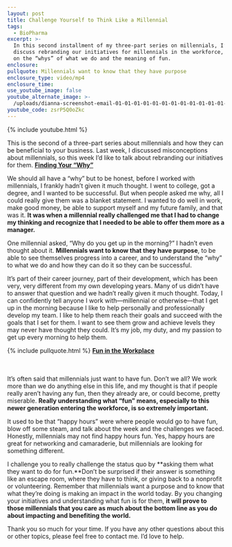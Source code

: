 ```yaml
---
layout: post
title: Challenge Yourself to Think Like a Millennial
tags:
  - BioPharma
excerpt: >-
  In this second installment of my three-part series on millennials, I’ll
  discuss rebranding our initiatives for millennials in the workforce, focusing
  on the “whys” of what we do and the meaning of fun.
enclosure:
pullquote: Millennials want to know that they have purpose
enclosure_type: video/mp4
enclosure_time:
use_youtube_image: false
youtube_alternate_image: >-
  /uploads/dianna-screenshot-email-01-01-01-01-01-01-01-01-01-01-01-01-01-01-01-01-01.jpg
youtube_code: zsrP5Q0oZkc
---
```



{% include youtube.html %}

This is the second of a three-part series about millennials and how they can be beneficial to your business. Last week, I discussed misconceptions about millennials, so this week I’d like to talk about rebranding our initiatives for them.
<u><strong>Finding Your &ldquo;Why&rdquo;</strong></u>

We should all have a “why” but to be honest, before I worked with millennials, I frankly hadn’t given it much thought. I went to college, got a degree, and I wanted to be successful. But when people asked me why, all I could really give them was a blanket statement. I wanted to do well in work, make good money, be able to support myself and my future family, and that was it. **It was when a millennial really challenged me that I had to change my thinking and recognize that I needed to be able to offer them more as a manager.**

One millennial asked, “Why do you get up in the morning?” I hadn’t even thought about it. **Millennials want to know that they have purpose**, to be able to see themselves progress into a career, and to understand the “why” to what we do and how they can do it so they can be successful.

It’s part of their career journey, part of their development, which has been very, very different from my own developing years. Many of us didn’t have to answer that question and we hadn’t really given it much thought. Today, I can confidently tell anyone I work with—millennial or otherwise—that I get up in the morning because I like to help personally and professionally develop my team. I like to help them reach their goals and succeed with the goals that I set for them. I want to see them grow and achieve levels they may never have thought they could. It’s my job, my duty, and my passion to get up every morning to help them.

{% include pullquote.html %}
<u><strong>Fun in the Workplace</strong></u>

<br><br>It’s often said that millennials just want to have fun. Don’t we all? We work more than we do anything else in this life, and my thought is that if people really aren’t having any fun, then they already are, or could become, pretty miserable. **Really understanding what “fun” means, especially to this newer generation entering the workforce, is so extremely important.**

It used to be that “happy hours” were where people would go to have fun, blow off some steam, and talk about the week and the challenges we faced. Honestly, millennials may not find happy hours fun. Yes, happy hours are great for networking and camaraderie, but millennials are looking for something different.

I challenge you to really challenge the status quo by **asking them what they want to do for fun.**Don’t be surprised if their answer is something like an escape room, where they have to think, or giving back to a nonprofit or volunteering. Remember that millennials want a purpose and to know that what they’re doing is making an impact in the world today. By you changing your initiatives and understanding what fun is for them, **it will prove to those millennials that you care as much about the bottom line as you do about impacting and benefiting the world.**

Thank you so much for your time. If you have any other questions about this or other topics, please feel free to contact me. I’d love to help.